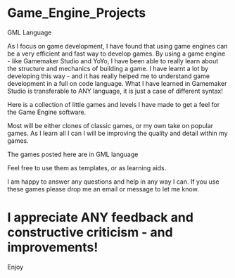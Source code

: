 # Game_Engine_Projects
GML Language

As I focus on game development, I have found that using game engines can be a very efficient and fast way to develop games.
By using a game engine - like Gamemaker Studio and YoYo, I have been able to really learn about the structure and mechanics 
of building a game. I have learnt a lot by developing this way - and it has really helped me to understand game development
in a full on code language. What I have learned in Gamemaker Studio is transferable to ANY language, it is just a case of different syntax!

Here is a collection of little games and levels I have made to get a feel for the Game Engine software.

Most will be either clones of classic games, or my own take on popular games. As I learn all I can I will be improving the 
quality and detail within my games.

The games posted here are in GML language

Feel free to use them as templates, or as learning aids.

I am happy to answer any questions and help in any way I can. If you use these games please drop me an email or message to 
let me know.

I appreciate ANY feedback and constructive criticism - and improvements!
===========================================================================================================================
Enjoy
